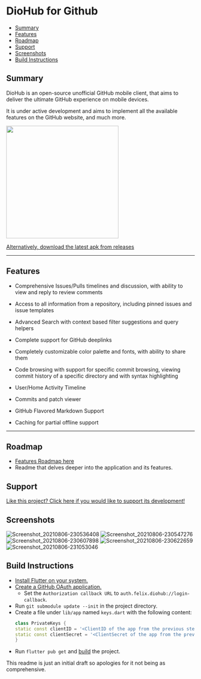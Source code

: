 # DioHub for Github

<!--ts-->
   * [Summary](#summary)
   * [Features](#features)
   * [Roadmap](#roadmap)
   * [Support](#support)
   * [Screenshots](#screenshots)
   * [Build Instructions](#build-instructions)
<!--te-->

## Summary

DioHub is an open-source unofficial GitHub mobile client, that aims to deliver the ultimate GitHub experience on mobile devices.

It is under active development and aims to implement all the available features on the GitHub website, and much more.

<a href="https://play.google.com/store/apps/details?id=com.felix.diohub"><img src="https://user-images.githubusercontent.com/33877135/129138668-8d48aaf5-c844-4e38-bb9b-78df12af8ea9.png" width="300"></a>

[Alternatively, download the latest apk from releases](https://github.com/NamanShergill/diohub/releases)

---

## Features

- Comprehensive Issues/Pulls timelines and discussion, with ability to view and reply to review comments

- Access to all information from a repository, including pinned issues and issue templates

- Advanced Search with context based filter suggestions and query helpers

- Complete support for GitHub deeplinks

- Completely customizable color palette and fonts, with ability to share them

- Code browsing with support for specific commit browsing, viewing commit history of a specific directory and with syntax highlighting

- User/Home Activity Timeline

- Commits and patch viewer

- GitHub Flavored Markdown Support

- Caching for partial offline support

---

## Roadmap
- [Features Roadmap here](https://github.com/NamanShergill/diohub/issues/41)
- Readme that delves deeper into the application and its features.

## Support

[Like this project? Click here if you would like to support its development!](https://www.buymeacoffee.com/byefelixia)

## Screenshots
![Screenshot_20210806-230536408](https://user-images.githubusercontent.com/33877135/129139265-79be2054-e146-4198-b548-3a42f7e07967.jpg)
![Screenshot_20210806-230547276](https://user-images.githubusercontent.com/33877135/129139267-8473fda5-a780-47a2-b875-99426f429829.jpg)
![Screenshot_20210806-230607898](https://user-images.githubusercontent.com/33877135/129139268-5498be91-d845-4ad7-b5ba-e97fb976e5c6.jpg)
![Screenshot_20210806-230622659](https://user-images.githubusercontent.com/33877135/129139269-2e658867-549d-4bd2-8b12-ffbeeda6d680.jpg)
![Screenshot_20210806-231053046](https://user-images.githubusercontent.com/33877135/129139271-6505e352-ad9d-49be-aeaf-c168f9b4f435.jpg)

## Build Instructions

- [Install Flutter on your system.](https://flutter.dev/docs/get-started/install)
- [Create a GitHub OAuth application.](https://docs.github.com/en/developers/apps/building-oauth-apps/creating-an-oauth-app)
  - Set the `Authorization callback URL` to `auth.felix.diohub://login-callback`.
- Run `git submodule update --init` in the project directory. 
- Create a file under `lib/app` named `keys.dart` with the following content:
    ```dart
  class PrivateKeys {
  static const clientID = '<ClientID of the app from the previous step>';
  static const clientSecret = '<ClientSecret of the app from the previous step>';
  }
  ```
- Run `flutter pub get` and [build](https://docs.flutter.dev/get-started/test-drive) the project.

This readme is just an initial draft so apologies for it not being as comprehensive.
